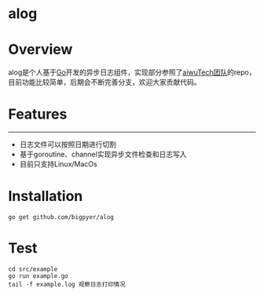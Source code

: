 alog
===========
# Overview 
alog是个人基于[Go](http://golang.org/)开发的异步日志组件，实现部分参照了[aiwuTech团队](https://github.com/aiwuTech)的repo，目前功能比较简单，后期会不断完善分支，欢迎大家贡献代码。

# Features 
----------
* 日志文件可以按照日期进行切割
* 基于goroutine、channel实现异步文件检查和日志写入
* 目前只支持Linux/MacOs

# Installation

    go get github.com/bigpyer/alog
# Test
    cd src/example
    go run example.go
    tail -f example.log 观察日志打印情况
